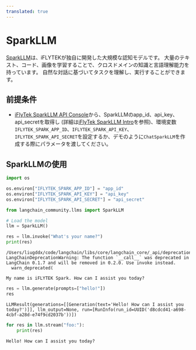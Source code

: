 ```yaml
---
translated: true
---
```


# SparkLLM

[SparkLLM](https://xinghuo.xfyun.cn/spark)は、iFLYTEKが独自に開発した大規模な認知モデルです。
大量のテキスト、コード、画像を学習することで、クロスドメインの知識と言語理解能力を持っています。
自然な対話に基づいてタスクを理解し、実行することができます。

## 前提条件

- [iFlyTek SparkLLM API Console](https://console.xfyun.cn/services/bm3)から、SparkLLMのapp_id、api_key、api_secretを取得し (詳細は[iFlyTek SparkLLM Intro](https://xinghuo.xfyun.cn/sparkapi)を参照)、環境変数`IFLYTEK_SPARK_APP_ID`、`IFLYTEK_SPARK_API_KEY`、`IFLYTEK_SPARK_API_SECRET`を設定するか、デモのように`ChatSparkLLM`を作成する際にパラメータを渡してください。

## SparkLLMの使用

```python
import os

os.environ["IFLYTEK_SPARK_APP_ID"] = "app_id"
os.environ["IFLYTEK_SPARK_API_KEY"] = "api_key"
os.environ["IFLYTEK_SPARK_API_SECRET"] = "api_secret"
```

```python
from langchain_community.llms import SparkLLM

# Load the model
llm = SparkLLM()

res = llm.invoke("What's your name?")
print(res)
```

```output
/Users/liugddx/code/langchain/libs/core/langchain_core/_api/deprecation.py:117: LangChainDeprecationWarning: The function `__call__` was deprecated in LangChain 0.1.7 and will be removed in 0.2.0. Use invoke instead.
  warn_deprecated(

My name is iFLYTEK Spark. How can I assist you today?
```

```python
res = llm.generate(prompts=["hello!"])
res
```

```output
LLMResult(generations=[[Generation(text='Hello! How can I assist you today?')]], llm_output=None, run=[RunInfo(run_id=UUID('d8cdcd41-a698-4cbf-a28d-e74f9cd2037b'))])
```

```python
for res in llm.stream("foo:"):
    print(res)
```

```output
Hello! How can I assist you today?
```
